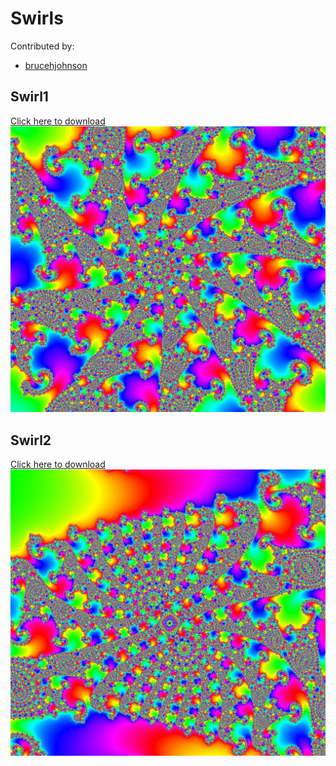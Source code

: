 # Swirls

Contributed by:

- [brucehjohnson](https://github.com/brucehjohnson)

## Swirl1

<a href="Swirl1.mandart" download="Swirl1.mandart">Click here to download</a><br>
!["Swirl1"](Swirl1.png)

## Swirl2

<a href="Swirl2.mandart" download="Swirl2.mandart">Click here to download</a><br>
!["Swirl2"](Swirl2.png)
